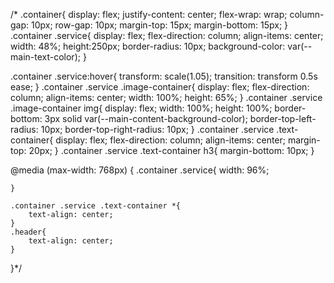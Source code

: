 /*
.container{
    display: flex;
    justify-content: center;
    flex-wrap: wrap;
    column-gap: 10px;
    row-gap: 10px;
    margin-top: 15px;
    margin-bottom: 15px;
}
.container .service{
    display: flex;
    flex-direction: column;
    align-items: center;
    width: 48%;
    height:250px;
    border-radius: 10px;
    background-color: var(--main-text-color);
}

.container .service:hover{
    transform: scale(1.05);
    transition: transform 0.5s ease;
}
.container .service .image-container{
    display: flex;
    flex-direction: column;
    align-items: center;
    width: 100%;
    height: 65%;
}
.container .service .image-container img{
    display: flex;
    width: 100%;
    height: 100%;
    border-bottom: 3px solid var(--main-content-background-color);
    border-top-left-radius: 10px;
    border-top-right-radius: 10px;
}
.container .service .text-container{
    display: flex;
    flex-direction: column;
    align-items: center;
    margin-top: 20px;
}
.container .service .text-container h3{
    margin-bottom: 10px;
}


@media (max-width: 768px) {
    .container .service{
        width: 96%;
        
    }

    .container .service .text-container *{
        text-align: center;
    }
    .header{
        text-align: center;
    }
}*/